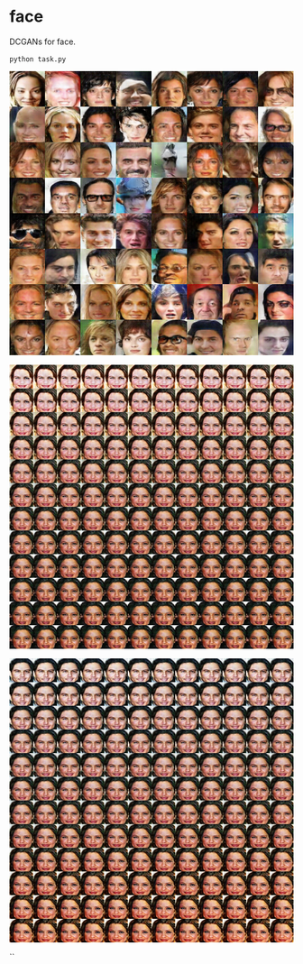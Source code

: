 # face
DCGANs for face.
```
python task.py
```

![top-page](sample.png)

![top-page](sample_1.png)

![top-page](sample_2.png)

``
